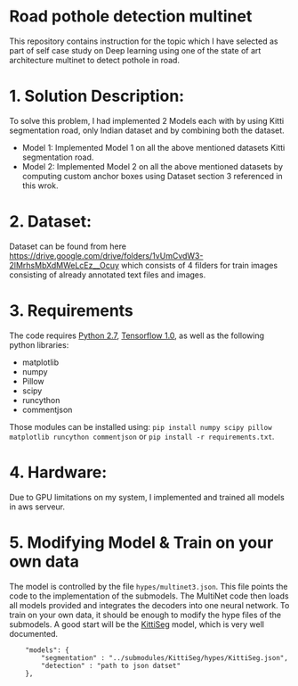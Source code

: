 
# Road pothole detection multinet

This repository contains instruction for the topic which I have selected as part of self case study on Deep learning using one of the state of art architecture multinet to detect pothole in road.


# 1. Solution Description:

To solve this problem, I had implemented 2 Models each with by using Kitti segmentation road, only Indian dataset and by combining both the dataset.
  * Model 1: Implemented Model 1 on all the above mentioned datasets Kitti segmentation road.
  * Model 2: Implemented Model 2 on all the above mentioned datasets by computing custom anchor boxes using Dataset section 3 referenced in this wrok.

# 2. Dataset:
Dataset can be found from here https://drive.google.com/drive/folders/1vUmCvdW3-2lMrhsMbXdMWeLcEz__Ocuy which consists of 4 filders for train images consisting of already annotated text files and images.

# 3.  Requirements

The code requires [Python 2.7](https://www.python.org/download/releases/2.7/), [Tensorflow 1.0](https://www.tensorflow.org/install/), as well as the following python libraries: 

* matplotlib
* numpy
* Pillow
* scipy
* runcython
* commentjson

Those modules can be installed using: `pip install numpy scipy pillow matplotlib runcython commentjson` or `pip install -r requirements.txt`.

# 4. Hardware:

Due to GPU limitations on my system, I implemented and trained all models in aws serveur.

# 5. Modifying Model & Train on your own data

The model is controlled by the file `hypes/multinet3.json`. This file points the code to the implementation of the submodels. The MultiNet code then loads all models provided and integrates the decoders into one neural network. To train on your own data, it should be enough to modify the hype files of the submodels. A good start will be the [KittiSeg](https://github.com/MarvinTeichmann/KittiSeg#kittiseg) model, which is very well documented.

```
    "models": {
        "segmentation" : "../submodules/KittiSeg/hypes/KittiSeg.json",
        "detection" : "path to json datset"
    },
```

